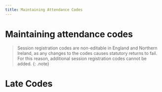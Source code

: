```yaml
---
title: Maintaining Attendance Codes
---
```


# Maintaining attendance codes

> Session registration codes are non-editable in England and Northern
Ireland, as any changes to the codes causes statutory returns to fail. For
this reason, additional session registration codes cannot be added.
{: .note}


# Late Codes
